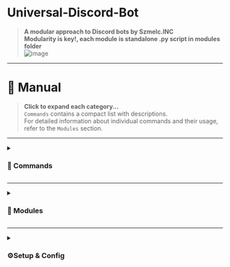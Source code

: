 
# **Universal-Discord-Bot**  
> **A modular approach to Discord bots by Szmelc.INC** \
> **Modularity is key!, each module is standalone .py script in modules folder**  \
![image](https://github.com/user-attachments/assets/7f3494c0-581f-4398-b53a-11fce9e5695e)

---

# 📖 **Manual**  
> **Click to expand each category...**  
> `Commands` contains a compact list with descriptions.  
> For detailed information about individual commands and their usage, refer to the `Modules` section.

---

<details>
<summary><h3>📜 Commands</h3></summary>

#### **ADMIN COMMANDS**
```
shell          - Access server's shell (Poorman's terminal over Discord)
upload         - Upload local file from server to Discord
dm             - Send direct message from bot to specified user
listroles      - List all roles specified user has
addrole        - Add a role to user
removerole     - Remove role from user
startpresence  - Start rich presence
stoppresence   - Stop rich presence
updatepresence - Update rich presence
```

#### **USER COMMANDS**
```
yt           - Search for a video on YouTube
mp3          - Convert YT URL to mp3
mp4          - Convert YT URL to mp4
cmd          - Same as `shell` but very restricted
joke         - Tell joke (Polish jokes from sadistic.pl)
bomba        - Tell Kapitan Bomba quote
boner        - Tell Bogdan Boner quote
crypto       - Fetch recent cryptocurrency prices
losowe       - Fetch random meme from jbzd.com.pl/losowe
game         - Start Tictactoe game between two users
```

#### **MISC**
```
textemoji    - Print some random text emojis
coinflip     - Flip a coin
diceroll     - Roll a dice (either D6 or D20)
randomstring - Generate random string of characters
```

#### **NSFW**
```
cycki        - Fetch random NSFW picture from zmarsa.pl
furry        - Fetch some furry arts
```

</details>

---

<details>
<summary><h3>🧩 Modules</h3></summary>

#### **Commands by Module:**

> `shell.py`
```bash
shell <COMMAND>
```

> `cmd.py`
```bash
cmd <[figlet/toilet/cowsay/fortune/uptime]>
```

> `yt.py`
```bash
yt "search query"
```

> `dlp.py`
```bash
mp3 <URL>
mp4 <URL>
```

> `file_upload.py`
```bash
upload #channel /path/to/file
```

> `dm.py`
```bash
dm @user <Message>
```

> `tictactoe.py`
```bash
game @user1 @user2
```

> `role_manager.py`
```bash
listroles @user
addrole @user @role
removerole @user @role
```

> `rng.py`
```bash
coinflip
diceroll [6/20]
randomstring [Length]
```

> `losowe.py`
```bash
losowe
```

> `jokes.py`
```bash
joke
```

> `furry.py`
```bash
furry <search query>
```

> `emote.py`
```bash
textemoji
```

> `cycki.py`
```bash
cycki
```

> `crypto.py`
```bash
crypto
crypto <SYMBOL>
```

> `bomba.py`
```bash
bomba
```

> `boner.py`
```bash
boner
```

> `rich_presence.py`
```bash
startpresence
stoppresence
updatepresence <field> <value>
```
</details>

---

<details>
<summary><h3>⚙️Setup & Config</h3></summary>

# Installation & Setup
> **Download source code with:**
```bash
git clone https://github.com/Szmelc-INC/Universal-Discord-Bot
cd Universal-Discord-Bot
```
> **Install dependencies with:**
```bash
python3 -m pip install -r requirements.txt
```
> **Now set your details like token, in `config.json`, when done, start the bot with:**
```bash
# CLI Interface
python3 main.py

# Directly
python3 main.py <bot_name>

# In Background (Bash)
nohup python3 main.py <bot_name> &
```

### Config.json
> Configure multiple bots by specifying:  
> preferred name, token, prefix, path to modules, and optionally either white or blacklisted modules for each bot. \
> <bot_name> parameter is just for you to tell script which one you mean, tho try to avoid very special characters and spaces, \
> If bot name has spaces, add `""` around name while running start commands.
```json
{
  "<bot_name>": {
    "token": "TOKEN",
    "command_prefix": "!",
    "modules_folder": "modules",
    "enabled_modules": [],
    "disabled_modules": []
  },
  "Universal Bot": {
    "token": "TOKEN",
    "command_prefix": "/",
    "modules_folder": "/path/to/modules",
    "enabled_modules": [],
    "disabled_modules": ["examplemodule"]
  }
}
```

</details>

